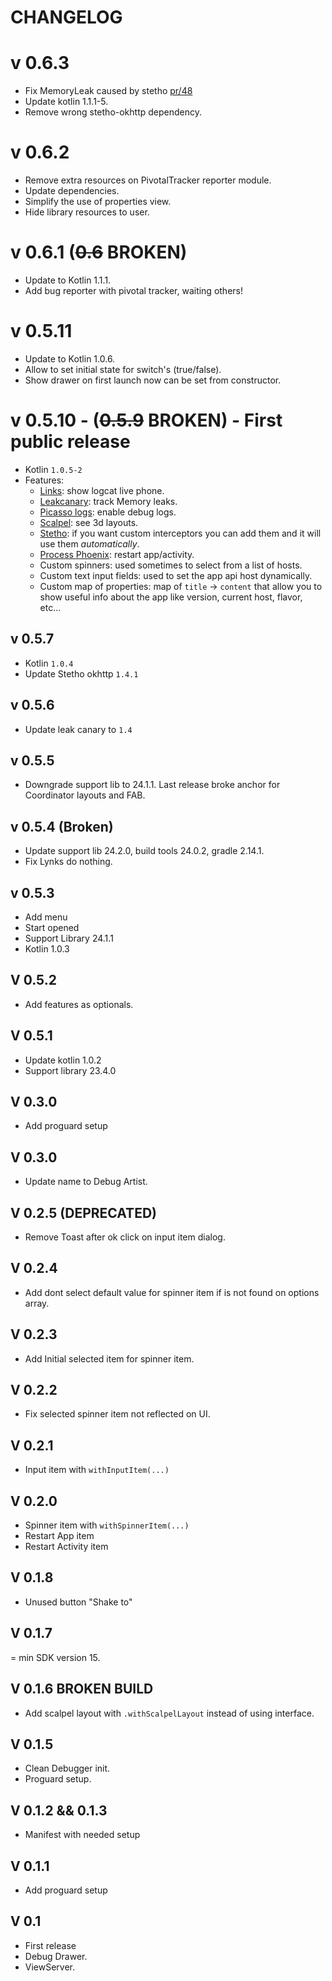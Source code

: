 # CHANGELOG

# v 0.6.3
- Fix MemoryLeak caused by stetho [pr/48](https://github.com/BaristaVentures/debug-artist/pull/48)
- Update kotlin 1.1.1-5.
- Remove wrong stetho-okhttp dependency.
 
# v 0.6.2

- Remove extra resources on PivotalTracker reporter module.
- Update dependencies.
- Simplify the use of properties view.
- Hide library resources to user.

# v 0.6.1 (~~0.6~~ BROKEN) 

- Update to Kotlin 1.1.1.
- Add bug reporter with pivotal tracker, waiting others!

# v 0.5.11

- Update to Kotlin 1.0.6.
- Allow to set initial state for switch's (true/false).
- Show drawer on first launch now can be set from constructor.

# v 0.5.10 - (~~0.5.9~~ BROKEN) - First public release
- Kotlin `1.0.5-2`
- Features:
  - [Links](https://github.com/pedrovgs/Lynx): show logcat live phone.
  - [Leakcanary](https://github.com/square/leakcanary): track Memory leaks.
  - [Picasso logs](https://github.com/square/picasso): enable debug logs.
  - [Scalpel](https://github.com/JakeWharton/scalpel): see 3d layouts.
  - [Stetho](https://github.com/facebook/stetho): if you want custom interceptors you can add them and it will use them _automatically_.
  - [Process Phoenix](https://github.com/JakeWharton/ProcessPhoenix): restart app/activity.
  - Custom spinners: used sometimes to select from a list of hosts.
  - Custom text input fields: used to set the app api host dynamically.
  - Custom map of properties: map of `title` -> `content` that allow you to show  useful info about the app like version, current host, flavor, etc...

## v 0.5.7
- Kotlin `1.0.4`
- Update Stetho okhttp `1.4.1`

## v 0.5.6
- Update leak canary to `1.4`

## v 0.5.5
- Downgrade support lib to 24.1.1.
Last release broke anchor for Coordinator layouts and FAB.

## v 0.5.4 (Broken)
- Update support lib 24.2.0, build tools 24.0.2, gradle 2.14.1.
- Fix Lynks do nothing.

## v 0.5.3
- Add menu
- Start opened
- Support Library 24.1.1
- Kotlin 1.0.3

## V 0.5.2
- Add features as optionals.

## V 0.5.1
- Update kotlin 1.0.2
- Support library 23.4.0

## V 0.3.0
- Add proguard setup

## V 0.3.0
- Update name to Debug Artist.

## V 0.2.5 (DEPRECATED)
- Remove Toast after ok click on input item dialog.

## V 0.2.4
- Add dont select default value for spinner item if is not found on options array.

## V 0.2.3
- Add Initial selected item for spinner item.

## V 0.2.2
- Fix selected spinner item not reflected on UI.

## V 0.2.1
- Input item with `withInputItem(...)`

## V 0.2.0
- Spinner item with `withSpinnerItem(...)`
- Restart App item
- Restart Activity item

## V 0.1.8
- Unused button "Shake to"

## V 0.1.7
= min SDK version 15.

## V 0.1.6 BROKEN BUILD
- Add scalpel layout with `.withScalpelLayout` instead of using interface.

## V 0.1.5
- Clean Debugger init.
- Proguard setup.

## V 0.1.2 && 0.1.3
- Manifest with needed setup

## V 0.1.1
- Add proguard setup

## V 0.1
- First release
- Debug Drawer.
- ViewServer.

